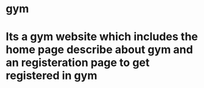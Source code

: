 # gym
# Its a gym website which includes the home page describe about gym and an registeration page to get registered  in gym
